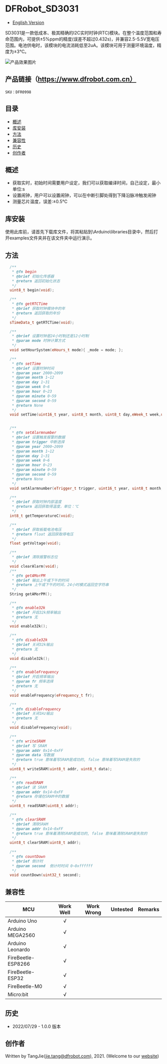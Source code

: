 # DFRobot_SD3031
* [English Version](./README.md)

SD3031是一款低成本、极其精确的I2C实时时钟(RTC)模块。在整个温度范围和寿命范围内，可提供±5%ppm的精度(误差不超过0.432s)，并兼容2.5-5.5V宽电压范围。电池供电时，该模块的电流消耗低至2uA。该模块可用于测量环境温度，精度为±3℃。


![产品效果图片](./resources/images/DFR0998.png)


## 产品链接（https://www.dfrobot.com.cn）

    SKU：DFR0998

## 目录

  * [概述](#概述)
  * [库安装](#库安装)
  * [方法](#方法)
  * [兼容性](#兼容性)
  * [历史](#历史)
  * [创作者](#创作者)

## 概述

  * 获取实时，初始时间需要用户设定，我们可以获取编译时间，自己设定，最小单位:s 
  * 设置闹钟，用户可以设置闹钟，可以在中断引脚处得到下降沿脉冲触发闹钟
  * 测量芯片温度，误差:±0.5℃

## 库安装

使用此库前，请首先下载库文件，将其粘贴到\Arduino\libraries目录中，然后打开examples文件夹并在该文件夹中运行演示。

## 方法

```C++
  /**
   * @fn begin
   * @brief 初始化传感器
   * @return 返回初始化状态
   */
  uint8_t begin(void);

  /**
   * @fn getRTCTime
   * @brief 获取时钟模块中的年
   * @return 返回获取的年份
   */
  sTimeData_t getRTCTime(void);

  /**
   * @brief 设置时钟是24小时制还是12小时制
   * @param mode 时钟计算方式
   */
  void setHourSystem(eHours_t mode){ _mode = mode; };

  /**
   * @fn setTime
   * @brief 设置时钟时间
   * @param year 2000~2099
   * @param month 1~12
   * @param day 1~31
   * @param week 0~6
   * @param hour 0~23
   * @param minute 0~59
   * @param second 0~59
   * @return None
   */
  void setTime(uint16_t year, uint8_t month, uint8_t day,eWeek_t week,uint8_t hour, uint8_t minute, uint8_t second);


  /**
   * @fn setAlarmnumber
   * @brief 设置触发报警的数据
   * @param trigger 中断选择
   * @param year 2000~2099
   * @param month 1~12
   * @param day 1~31
   * @param week 0~6
   * @param hour 0~23
   * @param minute 0~59
   * @param second 0~59
   * @return None
   */
  void setAlarmnumber(eTrigger_t trigger, uint16_t year, uint8_t month, uint8_t day,eWeek_t week,uint8_t hour, uint8_t minute, uint8_t second);

  /**
   * @brief 获取时钟内部温度
   * @return 返回获取得温度，单位：℃
   */
  int8_t getTemperatureC(void);

  /**
   * @brief 获取板载电池电压
   * @return float 返回获取得电压
   */
  float getVoltage(void);

  /**
   * @brief 清除报警标志位
   */
  void clearAlarm(void);
  /**
   * @fn getAMorPM
   * @brief 输出上午或下午的时间
   * @return 上午或下午的时间，24小时模式返回空字符串
   */
  String getAMorPM();

  /**
   * @fn enable32k
   * @brief 开启32k频率输出
   * @return 无
   */
  void enable32k();

  /**
   * @fn disable32k
   * @brief 关闭32k输出
   * @return 无
   */
  void disable32k();

  /**
   * @fn enableFrequency
   * @brief 开启频率输出
   * @param fr 频率选择
   * @return 无
   */
  void enableFrequency(eFrequency_t fr);

  /**
   * @fn disableFrequency
   * @brief 关闭1Hz输出
   * @return 无
   */
  void disableFrequency(void);

  /**
   * @fn writeSRAM
   * @brief 写 SRAM
   * @param addr 0x14~0xFF
   * @param data 写数据
   * @return true 意味着写SRAM是成功的, false 意味着写SRAM是失败的
   */
  uint8_t writeSRAM(uint8_t addr, uint8_t data);

  /**
   * @fn readSRAM
   * @brief 读 SRAM
   * @param addr 0x14~0xFF
   * @return 存储在SRAM中的数据
   */
  uint8_t readSRAM(uint8_t addr);

  /**
   * @fn clearSRAM
   * @brief 清除SRAM
   * @param addr 0x14~0xFF
   * @return true 意味着清除SRAM是成功的, false 意味着清除SRAM是失败的
   */
  uint8_t clearSRAM(uint8_t addr);
  
  /**
   * @fn countDown
   * @brief 倒计时
   * @param second  倒计时时间 0~0xffffff
   */
  void countDown(uint32_t second);
```

## 兼容性

MCU                | Work Well    | Work Wrong   | Untested    | Remarks
------------------ | :----------: | :----------: | :---------: | :----:
Arduino Uno        |      √       |              |             |
Arduino MEGA2560   |      √       |              |             |
Arduino Leonardo   |      √       |              |             |
FireBeetle-ESP8266 |      √       |              |             |
FireBeetle-ESP32   |      √       |              |             |
FireBeetle-M0      |      √       |              |             |
Micro:bit          |      √       |              |             |


## 历史

- 2022/07/29 - 1.0.0 版本

## 创作者

Written by TangJie(jie.tang@dfrobot.com), 2021. (Welcome to our [website](https://www.dfrobot.com/))





